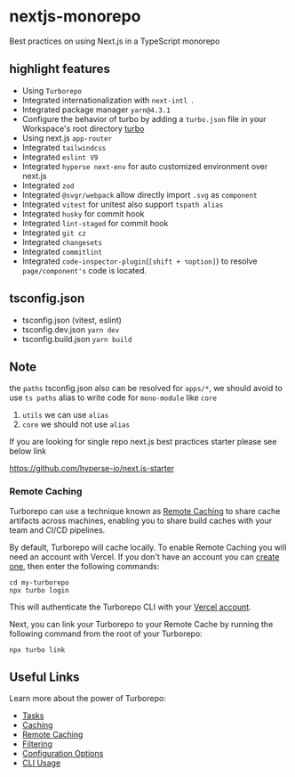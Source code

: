 # nextjs-monorepo

Best practices on using Next.js in a TypeScript monorepo

## highlight features

- Using `Turborepo`
- Integrated internationalization with `next-intl `.
- Integrated package manager `yarn@4.3.1`
- Configure the behavior of turbo by adding a `turbo.json` file in your Workspace's root directory [turbo](https://turbo.build/repo/docs/reference/configuration)
- Using next.js `app-router`
- Integrated `tailwindcss`
- Integrated `eslint V9`
- Integrated `hyperse next-env` for auto customized environment over next.js
- Integrated `zod`
- Integrated `@svgr/webpack` allow directly import `.svg` as `component`
- Integrated `vitest` for unitest also support `tspath alias`
- Integrated `husky` for commit hook
- Integrated `lint-staged` for commit hook
- Integrated `git cz`
- Integrated `changesets`
- Integrated `commitlint`
- Integrated `code-inspector-plugin`(`[shift + ⌥option]`) to resolve `page/component's` code is located.

## tsconfig.json

- tsconfig.json (vitest, eslint)
- tsconfig.dev.json `yarn dev`
- tsconfig.build.json `yarn build`

## Note

the `paths` tsconfig.json also can be resolved for `apps/*`, we should avoid to use `ts paths` alias to write code for `mono-module` like `core`

1. `utils` we can use `alias`
2. `core` we should not use `alias`

If you are looking for single repo next.js best practices starter please see below link

https://github.com/hyperse-io/next.js-starter

### Remote Caching

Turborepo can use a technique known as [Remote Caching](https://turbo.build/repo/docs/core-concepts/remote-caching) to share cache artifacts across machines, enabling you to share build caches with your team and CI/CD pipelines.

By default, Turborepo will cache locally. To enable Remote Caching you will need an account with Vercel. If you don't have an account you can [create one](https://vercel.com/signup), then enter the following commands:

```
cd my-turborepo
npx turbo login
```

This will authenticate the Turborepo CLI with your [Vercel account](https://vercel.com/docs/concepts/personal-accounts/overview).

Next, you can link your Turborepo to your Remote Cache by running the following command from the root of your Turborepo:

```
npx turbo link
```

## Useful Links

Learn more about the power of Turborepo:

- [Tasks](https://turbo.build/repo/docs/core-concepts/monorepos/running-tasks)
- [Caching](https://turbo.build/repo/docs/core-concepts/caching)
- [Remote Caching](https://turbo.build/repo/docs/core-concepts/remote-caching)
- [Filtering](https://turbo.build/repo/docs/core-concepts/monorepos/filtering)
- [Configuration Options](https://turbo.build/repo/docs/reference/configuration)
- [CLI Usage](https://turbo.build/repo/docs/reference/command-line-reference)
